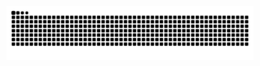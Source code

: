 
   ![Snake animation](https://github.com/Luizz7/Luizz7/blob/output/github-contribution-grid-snake.svg)
 

